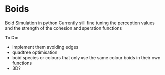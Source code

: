 # Boids
Boid Simulation in python
Currently still fine tuning the perception values and the strength of the cohesion and speration functions

To Do:
- implement them avoiding edges
- quadtree optimisation
- boid species or colours that only use the same colour boids in their own functions
- 3D?
